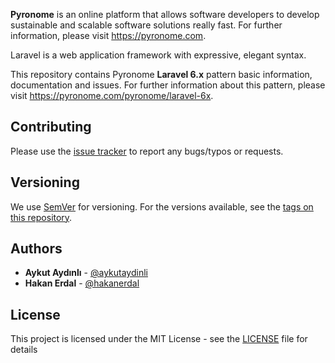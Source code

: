 **Pyronome** is an online platform that allows software developers to develop sustainable and scalable software solutions really fast.
For further information, please visit https://pyronome.com.

Laravel is a web application framework with expressive, elegant syntax.

This repository contains Pyronome **Laravel 6.x** pattern basic information, documentation and issues. For further information about this pattern, please visit https://pyronome.com/pyronome/laravel-6x.  

## Contributing

Please use the [issue tracker](https://github.com/pyronome/pattern-webmvc/issues) to report any bugs/typos or requests.

## Versioning

We use [SemVer](http://semver.org/) for versioning. For the versions available, see the [tags on this repository](https://github.com/pyronome/laravel-6x/tags). 

## Authors

* **Aykut Aydınlı** - [@aykutaydinli](https://github.com/aykutaydinli)
* **Hakan Erdal** - [@hakanerdal](https://github.com/hakanerdal)

## License

This project is licensed under the MIT License - see the [LICENSE](https://github.com/pyronome/laravel-6x/blob/master/LICENSE) file for details
